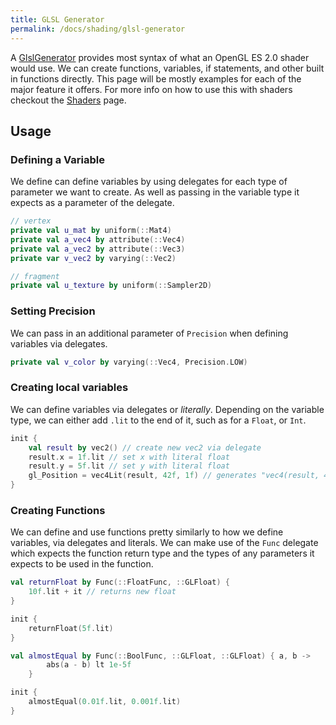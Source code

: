 ```yaml
---
title: GLSL Generator
permalink: /docs/shading/glsl-generator
---
```


A [GlslGenerator](https://github.com/littlektframework/littlekt/blob/master/core/src/commonMain/kotlin/com/lehaine/littlekt/graphics/shader/generator/GlslGenerator.kt) provides most syntax of what an OpenGL ES 2.0 shader would use. We can create functions, variables, if statements, and other built in functions directly. This page will be mostly examples for each of the major feature it offers. For more info on how to use this with shaders checkout the [Shaders](/docs/shading/shaders) page.

## Usage

### Defining a Variable

We define can define variables by using delegates for each type of parameter we want to create. As well as passing in the variable type it expects as a parameter of the delegate.

```kotlin
// vertex
private val u_mat by uniform(::Mat4)
private val a_vec4 by attribute(::Vec4)
private val a_vec2 by attribute(::Vec3)
private var v_vec2 by varying(::Vec2)

// fragment
private val u_texture by uniform(::Sampler2D)
```

### Setting Precision

We can pass in an additional parameter of `Precision` when defining variables via delegates.

```kotlin
private val v_color by varying(::Vec4, Precision.LOW)
```

### Creating local variables

We can define variables via delegates or _literally_. Depending on the variable type, we can either add `.lit` to the end of it, such as for a `Float`, or `Int`.

```kotlin
init {
    val result by vec2() // create new vec2 via delegate
    result.x = 1f.lit // set x with literal float
    result.y = 5f.lit // set y with literal float
    gl_Position = vec4Lit(result, 42f, 1f) // generates "vec4(result, 42f, 1f);" in GLSL code.
}
```

### Creating Functions

We can define and use functions pretty similarly to how we define variables, via delegates and literals. We can make use of the `Func` delegate which expects the function return type and the types of any parameters it expects to be used in the function.

```kotlin
val returnFloat by Func(::FloatFunc, ::GLFloat) {
    10f.lit + it // returns new float
}

init {
    returnFloat(5f.lit)
}
```

```kotlin
val almostEqual by Func(::BoolFunc, ::GLFloat, ::GLFloat) { a, b ->
        abs(a - b) lt 1e-5f
    }

init {
    almostEqual(0.01f.lit, 0.001f.lit)
}
```